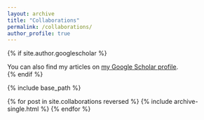```yaml
---
layout: archive
title: "Collaborations"
permalink: /collaborations/
author_profile: true
---
```


{% if site.author.googlescholar %}
  <div class="wordwrap">You can also find my articles on <a href="{{site.author.googlescholar}}">my Google Scholar profile</a>.</div>
{% endif %}

{% include base_path %}

{% for post in site.collaborations reversed %}
  {% include archive-single.html %}
{% endfor %}

